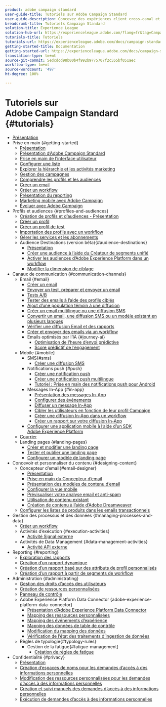 ```yaml
---
product: adobe campaign standard
user-guide-title: Tutoriels sur Adobe Campaign Standard
user-guide-description: Concevez des expériences client cross-canal et créez un environnement pour l’orchestration visuelle des campagnes, la gestion des interactions en temps réel et l’exécution cross-canal.
breadcrumb-title: Tutoriels Campaign Standard
solution-title: Experience League
solution-hub-url: https://experienceleague.adobe.com/?lang=fr&tag=Campaign+Standard#recommended/solutions/campaign
tutorials-title: Tutoriels
tutorials-url: https://experienceleague.adobe.com/docs/campaign-standard-learn/tutorials/overview.html?lang=fr
getting-started-title: Documentation
getting-started-url: https://experienceleague.adobe.com/docs/campaign-standard/using/campaign-standard-home.html?lang=fr
translation-type: tm+mt
source-git-commit: 5edcdcd98b00b4f992b9775707f2c555bf051aec
workflow-type: tm+mt
source-wordcount: '497'
ht-degree: 100%

---
```



# Tutoriels sur Adobe Campaign Standard {#tutorials}

+ [Présentation](/help/overview.md)
+ Prise en main {#getting-started}
   + [Présentation](/help/getting-started/getting-started-overview.md)
   + [Présentation d’Adobe Campaign Standard](/help/getting-started/adobe-campaign-standard-introduction.md)
   + [Prise en main de l’interface utilisateur](/help/getting-started/getting-started-with-the-ui.md)
   + [Configurer une liste](/help/getting-started/configure-a-list.md)
   + [Explorer la hiérarchie et les activités marketing](/help/getting-started/explore-hierarchy-and-marketing-activities.md)
   + [Gestion des campagnes](/help/getting-started/managing-campaigns.md)
   + [Comprendre les profils et les audiences](/help/getting-started/understanding-profiles-and-audiences.md)
   + [Créer un email](https://experienceleague.adobe.com/docs/campaign-standard-learn/tutorials/communication-channels/email/create-email-from-homepage.html?lang=fr) 
   + [Créer un workflow](https://experienceleague.adobe.com/docs/campaign-standard-learn/tutorials/managing-processes-and-data/creating-a-workflow.html?lang=fr)
   + [Présentation du reporting](/help/getting-started/reporting-with-adobe-campaign-introduction.md)
   + [Marketing mobile avec Adobe Campaign](/help/getting-started/mobile-marketing-with-adobe-campaign.md)
   + [Évoluer avec Adobe Campaign](/help/getting-started/growing-with-adobe-campaign.md)
+ Profils et audiences {#profiles-and-audiences}
   + [Création de profils et d’audiences - Présentation](/help/profiles-and-audiences/creating-profiles-and-audiences.md)
   + [Créer un profil](/help/profiles-and-audiences/creating-a-profile.md)
   + [Créer un profil de test](/help/profiles-and-audiences/test-profiles.md)
   + [Importation des profils avec un workflow](/help/managing-processes-and-data/importing-profiles.md)
   + [Gérer les services et les abonnements](/help/managing-processes-and-data/services-and-subscriptions.md)
   + Audience Destinations (version bêta){#audience-destinations}
      + [Présentation](/help/profiles-and-audiences/audience-destinations/audience-destinations-overview.md)
      + [Créer une audience à l’aide du Créateur de segments unifié](/help/profiles-and-audiences/audience-destinations/creating-audiences-using-segment-builder.md)
      + [Activer les audiences d’Adobe Experience Platform dans un workflow](/help/profiles-and-audiences/audience-destinations/activating-aep-audiences.md)
      + [Modifier la dimension de ciblage](/help/profiles-and-audiences/audience-destinations/changing-targeting-dimension.md)
+ Canaux de communication {#communication-channels}
   + Email {#email}
      + [Créer un email](/help/communication-channels/email/create-email-from-homepage.md)
      + [Envoyer un test, préparer et envoyer un email](/help/communication-channels/email/sending-test-preparing-sending-email.md)
      + [Tests A/B](/help/communication-channels/email/a-b-testing.md)
      + [Tester des emails à l’aide des profils ciblés](/help/communication-channels/email/profile-substitution.md)
      + [Ajout d’une population témoin à une diffusion](/help/communication-channels/email/control-groups.md)
      + [Créer un email multilingue ou une diffusion SMS](/help/communication-channels/create-multilingual-deliveries.md)
      + [Convertir un email, une diffusion SMS ou un modèle existant en plusieurs langues](/help/communication-channels/covert-into-multilingual-deliveries.md)
      + [Vérifier une diffusion Email et des rapports](/help/communication-channels/email/reviewing-personalized-email-delivery-and-reports.md)
      + [Créer et envoyer des emails via un workflow](/help/communication-channels/email/create-and-send-emails-via-workflow.md)
      + Emails optimisés par l’IA {#journey-ai}
         + [Optimisation de l’heure d’envoi prédictive](/help/communication-channels/email/ai-powered-emails/predictive-send-time-optimization.md)
         + [Score prédictif de l’engagement](/help/communication-channels/email/ai-powered-emails/predictive-engagement-scoring.md)
   + Mobile {#mobile}
      + SMS{#sms}
         + [Créer une diffusion SMS](/help/communication-channels/mobile/sms/sms-delivery.md)
      + Notifications push {#push}
         + [Créer une notification push](/help/communication-channels/mobile/push-notifications/creating-a-push-notification.md)
         + [Créer une notification push multilingue](/help/communication-channels/mobile/push-notifications/creating-multilingual-push-notifications.md)
         + [Tutoriel : Prise en main des notifications push pour Android](https://experienceleague.adobe.com/docs/campaign-standard-learn/getting-started-with-push-notifications-android/introduction.html?lang=fr)
      + Messages In-App {#in-app}
         + [Présentation des messages In-App](/help/communication-channels/mobile/in-app/in-app-message-overview.md)
         + [Configurer des événements](/help/communication-channels/mobile/in-app/configure-events.md)
         + [Diffuser un message In-App](/help/communication-channels/mobile/in-app/broadcast-in-app-message.md)
         + [Cibler les utilisateurs en fonction de leur profil Campaign](/help/communication-channels/mobile/in-app/target-users-based-on-campaign-profile.md)
         + [Créer une diffusion In-App dans un workflow](/help/communication-channels/mobile/in-app/in-app-activity.md)
         + [Créer un rapport sur votre diffusion In-App](/help/communication-channels/mobile/in-app/in-app-reporting.md)
      + [Configurer une application mobile à l’aide d’un SDK Adobe Experience Platform](/help/communication-channels/mobile/configure-mobile-apps-using-aep-sdk.md)
   + [Courrier](/help/communication-channels/direct-mail/directmail.md)
   + Landing pages {#landing-pages}
      + [Créer et modifier une landing page](/help/communication-channels/landing-pages/landing-page-create-and-edit.md)
      + [Tester et publier une landing page](/help/communication-channels/landing-pages/landing-page-test-and-publish.md)
      + [Configurer un modèle de landing page](/help/communication-channels/landing-pages/landing-page-configure-templates.md)
+ Concevoir et personnaliser du contenu {#designing-content}
   + Concepteur d’email{#email-designer}
      + [Présentation](/help/designing-content/email-designer/email-designer-overview.md)
      + [Prise en main du Concepteur d’email](/help/designing-content/email-designer/getting-started-with-the-email-designer.md)
      + [Présentation des modèles de contenu d’email](/help/designing-content/email-designer/email-content-templates.md)
      + [Configurer la vue mobile](/help/designing-content/email-designer/configure-the-mobile-view.md)
      + [Prévisualiser votre analyse email et anti-spam](/help/designing-content/email-designer/preview-your-email.md)
      + [Utilisation de contenu existant](/help/designing-content/email-designer/working-with-existing-content.md)
      + [Création de contenu à l’aide d’Adobe Dreamweaver](/help/designing-content/email-designer/dreamweaver-integration.md)
   + [Configurer les listes de produits dans les emails transactionnels](/help/designing-content/product-listings-in-transactional-email.md)
+ Gestion des processus et des données {#managing-processes-and-data}
   + [Créer un workflow](/help/managing-processes-and-data/creating-a-workflow.md)
   + Activités d’exécution {#execution-activities}
      + [Activité Signal externe](/help/managing-processes-and-data/execution-activities/external-signal-activity.md)
   + Activités de Data Management {#data-management-activities}
      + [Activité API externe](/help/managing-processes-and-data/data-management-activities/external-api-activity.md)
+ Reporting {#reporting}
   + [Exploration des rapports](/help/getting-started/exploring-reports.md)
   + [Création d’un rapport dynamique](/help/reporting/creating-a-dynamic-report.md)
   + [Création d’un rapport basé sur des attributs de profil personnalisés](/help/reporting/custom-profile-attributes-dynamic-reports.md)
   + [Création d’un rapport à partir de segments de workflow](/help/reporting/report-on-workflow-segments.md)
+ Administration {#administrating}
   + [Gestion des droits d’accès des utilisateurs](/help/administrating/managing-user-access-rights.md)
   + [Création de ressources personnalisées](https://experienceleague.adobe.com/docs/campaign-standard-learn/creating-custom-resources/introduction.html?lang=fr)
   + [Panneau de contrôle](https://experienceleague.adobe.com/docs/campaign-standard-learn/control-panel/control-panel-overview.html?lang=fr)
   + Adobe Experience Platform Data Connector {adobe-experience-platform-data-connector}
      + [Présentation d’Adobe Experience Platform Data Connector](/help/administrating/adobe-experience-platform-data-connector/understanding-the-adobe-experience-platform-data-connector.md)
      + [Mapping des ressources personnalisées](/help/administrating/adobe-experience-platform-data-connector/mapping-custom-resources.md)
      + [Mapping des événements d’expérience](/help/administrating/adobe-experience-platform-data-connector/mapping-experience-events.md)
      + [Mapping des données de table de contrôle](/help/administrating/adobe-experience-platform-data-connector/mapping-seed-table-data.md)
      + [Modification du mapping des données](/help/administrating/adobe-experience-platform-data-connector/modifying-data-mapping.md)
      + [Vérification de l’état des traitements d’ingestion de données](/help/administrating/adobe-experience-platform-data-connector/checking-status-of-data-ingestion-jobs.md)
   + Règles de typologie{#typology-rules}
      + Gestion de la fatigue{#fatigue-management}
         + [Création de règles de fatigue](/help/administrating/typology-rules/fatigue-management/create-fatigue-rules.md)
+ Confidentialité {#privacy}
   + [Présentation](/help/privacy/privacy-overview.md)
   + [Création d’espaces de noms pour les demandes d’accès à des informations personnelles](/help/privacy/namespaces-for-privacy-requests.md)
   + [Modification des ressources personnalisées pour les demandes d’accès à des informations personnelles](/help/privacy/custom-resources-for-privacy-requests.md)
   + [Création et suivi manuels des demandes d’accès à des informations personnelles](/help/privacy/create-and-track-privacy-requests.md)
   + [Exécution de demandes d’accès à des informations personnelles](/help/privacy/execute-privacy-requests.md)